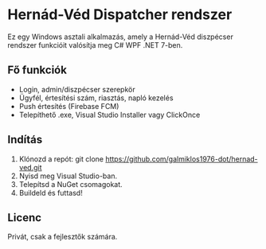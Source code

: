 # Hernád-Véd Dispatcher rendszer

Ez egy Windows asztali alkalmazás, amely a Hernád-Véd diszpécser rendszer funkcióit valósítja meg C# WPF .NET 7-ben.

## Fő funkciók
- Login, admin/diszpécser szerepkör
- Ügyfél, értesítési szám, riasztás, napló kezelés
- Push értesítés (Firebase FCM)
- Telepíthető .exe, Visual Studio Installer vagy ClickOnce

## Indítás
1. Klónozd a repót:
    git clone https://github.com/galmiklos1976-dot/hernad-ved.git
2. Nyisd meg Visual Studio-ban.
3. Telepítsd a NuGet csomagokat.
4. Buildeld és futtasd!

## Licenc
Privát, csak a fejlesztők számára.